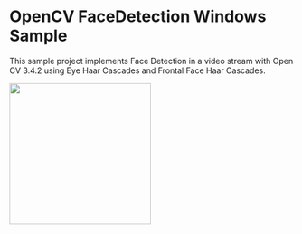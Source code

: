 # OpenCV FaceDetection Windows Sample

This sample project implements Face Detection in a video stream with Open CV 3.4.2 using Eye Haar Cascades and Frontal Face Haar Cascades.

<a href="#selectionType" id="selectionType"><img src="https://user-images.githubusercontent.com/6108922/44040204-2370cbec-9f34-11e8-9781-8ddc46b69e6e.png" width="250"></a>
